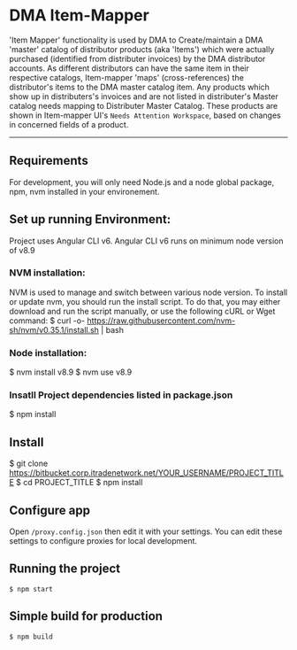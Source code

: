 # DMA Item-Mapper
'Item Mapper' functionality is used by DMA to Create/maintain a DMA 'master' catalog of distributor products (aka 'Items') which were actually purchased (identified from distributer invoices) by the DMA distributor accounts. As different distributors can have the same item in their respective catalogs, Item-mapper 'maps' (cross-references) the distributor's items to the DMA master catalog item. Any products which show up in distributers's invoices and are not listed in distributer's Master catalog needs mapping to Distributer Master Catalog. These products are shown in Item-mapper UI's  `Needs Attention Workspace`, based on changes in concerned fields of a product.

---
## Requirements

For development, you will only need Node.js and a node global package, npm, nvm installed in your environement.

## Set up running Environment:
Project uses Angular CLI v6. Angular CLI v6 runs on minimum node version of v8.9
### NVM installation:
NVM is used to manage and switch between various node version.
To install or update nvm, you should run the install script. To do that, you may either download and run the script manually, or use the following cURL or Wget command:
  $ curl -o- https://raw.githubusercontent.com/nvm-sh/nvm/v0.35.1/install.sh | bash

### Node installation:
  $ nvm install v8.9
  $ nvm use v8.9

### Insatll Project dependencies listed in package.json
  $ npm install 

## Install
  $ git clone https://bitbucket.corp.itradenetwork.net/YOUR_USERNAME/PROJECT_TITLE
  $ cd PROJECT_TITLE
  $ npm install

## Configure app

Open `/proxy.config.json` then edit it with your settings. You can edit these settings to configure proxies for local development.

## Running the project

    $ npm start

## Simple build for production

    $ npm build
